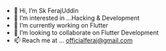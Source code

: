 - 👋 Hi, I’m Sk FerajUddin
- 👀 I’m interested in ...Hacking & Development
- 🌱 I’m currently working on Flutter
- 💞️ I’m looking to collaborate on Flutter Development
- 📫 Reach me at ... officialferaj@gmail.com

<!---
ferajofficial/ferajofficial is a ✨ special ✨ repository because its `README.md` (this file) appears on your GitHub profile.
You can click the Preview link to take a look at your changes.
--->
